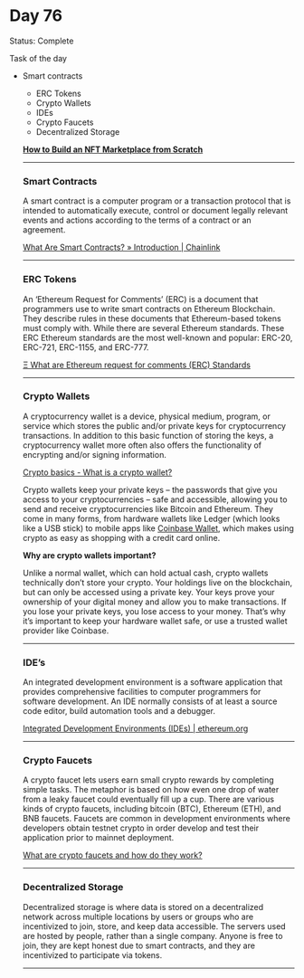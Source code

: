 # Day 76

Status: Complete

Task of the day

- Smart contracts
    - ERC Tokens
    - Crypto Wallets
    - IDEs
    - Crypto Faucets
    - Decentralized Storage
    
    **[How to Build an NFT Marketplace from Scratch](https://docs.alchemy.com/docs/how-to-build-an-nft-marketplace-from-scratch)**
    
    ---
    
    ### Smart Contracts
    
    A smart contract is a computer program or a transaction protocol that is intended to automatically execute, control or document legally relevant events and actions according to the terms of a contract or an agreement.
    
    [What Are Smart Contracts? » Introduction | Chainlink](https://chain.link/education/smart-contracts)
    
    ---
    
    ### ERC Tokens
    
    An ‘Ethereum Request for Comments’ (ERC) is a document that programmers use to write smart contracts on Ethereum Blockchain. They describe rules in these documents that Ethereum-based tokens must comply with.
    While there are several Ethereum standards. These ERC Ethereum standards are the most well-known and popular: ERC-20, ERC-721, ERC-1155, and ERC-777.
    
    [Ξ What are Ethereum request for comments (ERC) Standards](https://dev.to/envoy_/ks-what-are-ethereum-request-for-comments-erc-standards-5f80)
    
    ---
    
    ### Crypto Wallets
    
    A cryptocurrency wallet is a device, physical medium, program, or service which stores the public and/or private keys for cryptocurrency transactions. In addition to this basic function of storing the keys, a cryptocurrency wallet more often also offers the functionality of encrypting and/or signing information.
    
    [Crypto basics - What is a crypto wallet?](https://www.coinbase.com/learn/crypto-basics/what-is-a-crypto-wallet)
    
    Crypto wallets keep your private keys – the passwords that give you access to your cryptocurrencies – safe and accessible, allowing you to send and receive cryptocurrencies like Bitcoin and Ethereum. They come in many forms, from hardware wallets like Ledger (which looks like a USB stick) to mobile apps like [Coinbase Wallet](https://wallet.coinbase.com/), which makes using crypto as easy as shopping with a credit card online.
    
    **Why are crypto wallets important?**
    
    Unlike a normal wallet, which can hold actual cash, crypto wallets technically don’t store your crypto. Your holdings live on the blockchain, but can only be accessed using a private key. Your keys prove your ownership of your digital money and allow you to make transactions. If you lose your private keys, you lose access to your money. That’s why it’s important to keep your hardware wallet safe, or use a trusted wallet provider like Coinbase.
    
    ---
    
    ### IDE’s
    
    An integrated development environment is a software application that provides comprehensive facilities to computer programmers for software development. An IDE normally consists of at least a source code editor, build automation tools and a debugger.
    
    [Integrated Development Environments (IDEs) | ethereum.org](https://ethereum.org/en/developers/docs/ides/)
    
    ---
    
    ### Crypto Faucets
    
    A crypto faucet lets users earn small crypto rewards by completing simple tasks. The metaphor is based on how even one drop of water from a leaky faucet could eventually fill up a cup. There are various kinds of crypto faucets, including bitcoin (BTC), Ethereum (ETH), and BNB faucets.
    Faucets are common in development environments where developers obtain testnet crypto in order develop and test their application prior to mainnet deployment.
    
    [What are crypto faucets and how do they work?](https://cointelegraph.com/news/what-are-crypto-faucets-and-how-do-they-work)
    
    ---
    
    ### Decentralized Storage
    
    Decentralized storage is where data is stored on a decentralized network across multiple locations by users or groups who are incentivized to join, store, and keep data accessible. The servers used are hosted by people, rather than a single company. Anyone is free to join, they are kept honest due to smart contracts, and they are incentivized to participate via tokens.
    
    [](https://medium.com/@ppio/what-is-decentralized-storage-9c4b761942e2)
    
    ---
